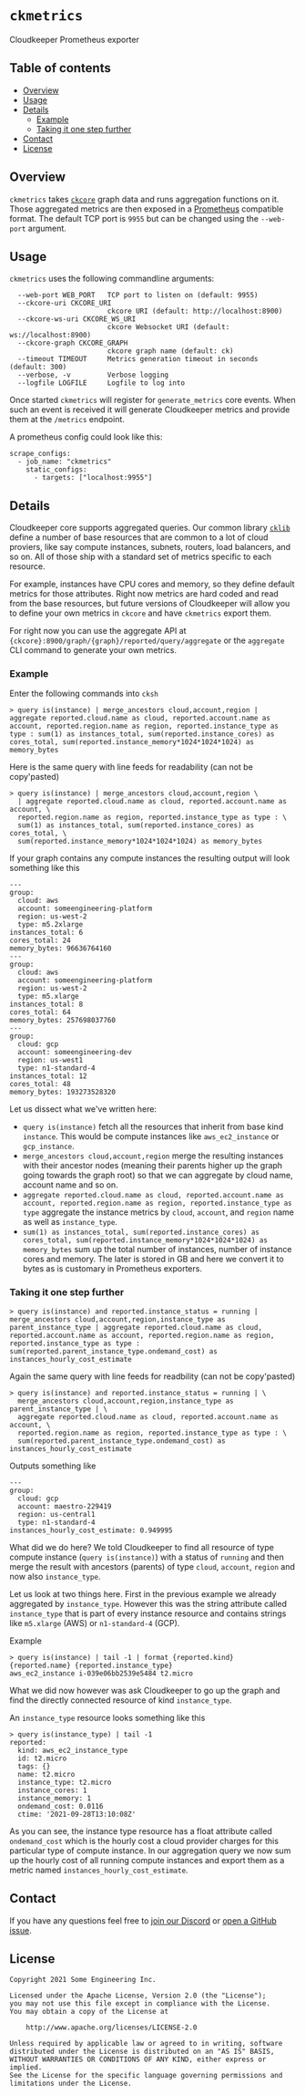 # `ckmetrics`
Cloudkeeper Prometheus exporter


## Table of contents

* [Overview](#overview)
* [Usage](#usage)
* [Details](#details)
    * [Example](#example)
    * [Taking it one step further](#taking-it-one-step-further)
* [Contact](#contact)
* [License](#license)


## Overview
`ckmetrics` takes [`ckcore`](../ckcore/) graph data and runs aggregation functions on it. Those aggregated metrics
are then exposed in a [Prometheus](https://prometheus.io/) compatible format. The default TCP port is `9955` but
can be changed using the `--web-port` argument.


## Usage
`ckmetrics` uses the following commandline arguments:
```
  --web-port WEB_PORT   TCP port to listen on (default: 9955)
  --ckcore-uri CKCORE_URI
                        ckcore URI (default: http://localhost:8900)
  --ckcore-ws-uri CKCORE_WS_URI
                        ckcore Websocket URI (default: ws://localhost:8900)
  --ckcore-graph CKCORE_GRAPH
                        ckcore graph name (default: ck)
  --timeout TIMEOUT     Metrics generation timeout in seconds (default: 300)
  --verbose, -v         Verbose logging
  --logfile LOGFILE     Logfile to log into
```

Once started `ckmetrics` will register for `generate_metrics` core events. When such an event is received it will
generate Cloudkeeper metrics and provide them at the `/metrics` endpoint.

A prometheus config could look like this:
```
scrape_configs:
  - job_name: "ckmetrics"
    static_configs:
      - targets: ["localhost:9955"]
```

## Details
Cloudkeeper core supports aggregated queries. Our common library [`cklib`](../cklib/) define a number of base resources that are common to a lot of cloud proviers, like say compute instances, subnets, routers, load balancers, and so on. All of those ship with a standard set of metrics specific to each resource.

For example, instances have CPU cores and memory, so they define default metrics for those attributes. Right now metrics are hard coded and read from the base resources, but future versions of Cloudkeeper will allow you to define your own metrics in `ckcore` and have `ckmetrics` export them.

For right now you can use the aggregate API at `{ckcore}:8900/graph/{graph}/reported/query/aggregate` or the `aggregate` CLI command to generate your own metrics.

### Example
Enter the following commands into `cksh`
```
> query is(instance) | merge_ancestors cloud,account,region | aggregate reported.cloud.name as cloud, reported.account.name as account, reported.region.name as region, reported.instance_type as type : sum(1) as instances_total, sum(reported.instance_cores) as cores_total, sum(reported.instance_memory*1024*1024*1024) as memory_bytes
```

Here is the same query with line feeds for readability (can not be copy'pasted)
```
> query is(instance) | merge_ancestors cloud,account,region \
  | aggregate reported.cloud.name as cloud, reported.account.name as account, \
  reported.region.name as region, reported.instance_type as type : \
  sum(1) as instances_total, sum(reported.instance_cores) as cores_total, \
  sum(reported.instance_memory*1024*1024*1024) as memory_bytes
```

If your graph contains any compute instances the resulting output will look something like this
```
---
group:
  cloud: aws
  account: someengineering-platform
  region: us-west-2
  type: m5.2xlarge
instances_total: 6
cores_total: 24
memory_bytes: 96636764160
---
group:
  cloud: aws
  account: someengineering-platform
  region: us-west-2
  type: m5.xlarge
instances_total: 8
cores_total: 64
memory_bytes: 257698037760
---
group:
  cloud: gcp
  account: someengineering-dev
  region: us-west1
  type: n1-standard-4
instances_total: 12
cores_total: 48
memory_bytes: 193273528320
```

Let us dissect what we've written here:
- `query is(instance)` fetch all the resources that inherit from base kind `instance`. This would be compute instances like `aws_ec2_instance` or `gcp_instance`.
- `merge_ancestors cloud,account,region` merge the resulting instances with their ancestor nodes (meaning their parents higher up the graph going towards the graph root) so that we can aggregate by cloud name, account name and so on.
- `aggregate reported.cloud.name as cloud, reported.account.name as account, reported.region.name as region, reported.instance_type as type` aggregate the instance metrics by `cloud`, `account`, and `region` name as well as `instance_type`.
- `sum(1) as instances_total, sum(reported.instance_cores) as cores_total, sum(reported.instance_memory*1024*1024*1024) as memory_bytes` sum up the total number of instances, number of instance cores and memory. The later is stored in GB and here we convert it to bytes as is customary in Prometheus exporters.


### Taking it one step further
```
> query is(instance) and reported.instance_status = running | merge_ancestors cloud,account,region,instance_type as parent_instance_type | aggregate reported.cloud.name as cloud, reported.account.name as account, reported.region.name as region, reported.instance_type as type : sum(reported.parent_instance_type.ondemand_cost) as instances_hourly_cost_estimate
```

Again the same query with line feeds for readbility (can not be copy'pasted)
```
> query is(instance) and reported.instance_status = running | \
  merge_ancestors cloud,account,region,instance_type as parent_instance_type | \
  aggregate reported.cloud.name as cloud, reported.account.name as account, \
  reported.region.name as region, reported.instance_type as type : \
  sum(reported.parent_instance_type.ondemand_cost) as instances_hourly_cost_estimate
```

Outputs something like
```
---
group:
  cloud: gcp
  account: maestro-229419
  region: us-central1
  type: n1-standard-4
instances_hourly_cost_estimate: 0.949995
```

What did we do here? We told Cloudkeeper to find all resource of type compute instance (`query is(instance)`) with a status of `running` and then merge the result with ancestors (parents) of type `cloud`, `account`, `region` and now also `instance_type`.

Let us look at two things here. First in the previous example we already aggregated by `instance_type`. However this was the string attribute called `instance_type` that is part of every instance resource and contains strings like `m5.xlarge` (AWS) or `n1-standard-4` (GCP).

Example
```
> query is(instance) | tail -1 | format {reported.kind} {reported.name} {reported.instance_type}
aws_ec2_instance i-039e06bb2539e5484 t2.micro
```

What we did now however was ask Cloudkeeper to go up the graph and find the directly connected resource of kind `instance_type`.

An `instance_type` resource looks something like this
```
> query is(instance_type) | tail -1
reported:
  kind: aws_ec2_instance_type
  id: t2.micro
  tags: {}
  name: t2.micro
  instance_type: t2.micro
  instance_cores: 1
  instance_memory: 1
  ondemand_cost: 0.0116
  ctime: '2021-09-28T13:10:08Z'
```

As you can see, the instance type resource has a float attribute called `ondemand_cost` which is the hourly cost a cloud provider charges for this particular type of compute instance. In our aggregation query we now sum up the hourly cost of all running compute instances and export them as a metric named `instances_hourly_cost_estimate`.


## Contact
If you have any questions feel free to [join our Discord](https://discord.gg/3G3sX6y3bt) or [open a GitHub issue](https://github.com/someengineering/cloudkeeper/issues/new).


## License
```
Copyright 2021 Some Engineering Inc.

Licensed under the Apache License, Version 2.0 (the "License");
you may not use this file except in compliance with the License.
You may obtain a copy of the License at

    http://www.apache.org/licenses/LICENSE-2.0

Unless required by applicable law or agreed to in writing, software
distributed under the License is distributed on an "AS IS" BASIS,
WITHOUT WARRANTIES OR CONDITIONS OF ANY KIND, either express or implied.
See the License for the specific language governing permissions and
limitations under the License.
```
